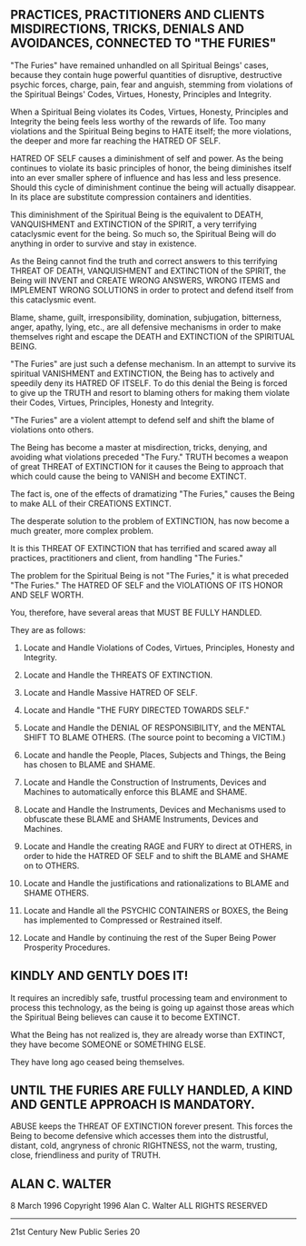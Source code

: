 ## PRACTICES, PRACTITIONERS AND CLIENTS MISDIRECTIONS, TRICKS, DENIALS AND AVOIDANCES, CONNECTED TO "THE FURIES"

"The Furies" have remained unhandled on all Spiritual Beings'
cases, because they contain huge powerful quantities of disruptive,
destructive psychic forces, charge, pain, fear and anguish, stemming
from violations of the Spiritual Beings' Codes, Virtues, Honesty,
Principles and Integrity.

When a Spiritual Being violates its Codes, Virtues, Honesty,
Principles and Integrity the being feels less worthy of the rewards of
life.  Too many violations and the Spiritual Being begins to HATE
itself; the more violations, the deeper and more far reaching the
HATRED OF SELF.

HATRED OF SELF causes a diminishment of self and power.  As the
being continues to violate its basic principles of honor, the being
diminishes itself into an ever smaller sphere of influence and has
less and less presence.  Should this cycle of diminishment continue
the being will actually disappear.  In its place are substitute
compression containers and identities.

This diminishment of the Spiritual Being is the equivalent to
DEATH, VANQUISHMENT and EXTINCTION of the SPIRIT, a very terrifying
cataclysmic event for the being.  So much so, the Spiritual Being will
do anything in order to survive and stay in existence.

As the Being cannot find the truth and correct answers to this
terrifying THREAT OF DEATH, VANQUISHMENT and EXTINCTION of the SPIRIT,
the Being will INVENT and CREATE WRONG ANSWERS, WRONG ITEMS and
IMPLEMENT WRONG SOLUTIONS in order to protect and defend itself from
this cataclysmic event.

Blame, shame, guilt, irresponsibility, domination, subjugation,
bitterness, anger, apathy, lying, etc., are all defensive mechanisms
in order to make themselves right and escape the DEATH and EXTINCTION
of the SPIRITUAL BEING.

"The Furies" are just such a defense mechanism.  In an attempt to
survive its spiritual VANISHMENT and EXTINCTION, the Being has to
actively and speedily deny its HATRED OF ITSELF.  To do this denial
the Being is forced to give up the TRUTH and resort to blaming others
for making them violate their Codes, Virtues, Principles, Honesty and
Integrity.

"The Furies" are a violent attempt to defend self and shift the
blame of violations onto others.

The Being has become a master at misdirection, tricks, denying,
and avoiding what violations preceded "The Fury." TRUTH becomes a
weapon of great THREAT of EXTINCTION for it causes the Being to
approach that which could cause the being to VANISH and become
EXTINCT.

The fact is, one of the effects of dramatizing "The Furies,"
causes the Being to make ALL of their CREATIONS EXTINCT.

The desperate solution to the problem of EXTINCTION, has now
become a much greater, more complex problem.

It is this THREAT OF EXTINCTION that has terrified and scared
away all practices, practitioners and client, from handling "The
Furies."

The problem for the Spiritual Being is not "The Furies," it is
what preceded "The Furies." The HATRED OF SELF and the VIOLATIONS OF ITS HONOR AND SELF WORTH.

You, therefore, have several areas that MUST BE FULLY HANDLED.

They are as follows:

1.  Locate and Handle Violations of Codes, Virtues, Principles,
Honesty and Integrity.

2.  Locate and Handle the THREATS OF EXTINCTION.

3.  Locate and Handle Massive HATRED OF SELF.

4.  Locate and Handle "THE FURY DIRECTED TOWARDS SELF."

5.  Locate and Handle the DENIAL OF RESPONSIBILITY, and the
MENTAL SHIFT TO BLAME OTHERS.  (The source point to becoming a
VICTIM.)

6.  Locate and handle the People, Places, Subjects and Things,
the Being has chosen to BLAME and SHAME.

7.  Locate and Handle the Construction of Instruments, Devices
and Machines to automatically enforce this BLAME and SHAME.

8.  Locate and Handle the Instruments, Devices and Mechanisms
used to obfuscate these BLAME and SHAME Instruments, Devices and
Machines.

9.  Locate and Handle the creating RAGE and FURY to direct at
OTHERS, in order to hide the HATRED OF SELF and to shift the BLAME and
SHAME on to OTHERS.

10.  Locate and Handle the justifications and rationalizations to
BLAME and SHAME OTHERS.

11.  Locate and Handle all the PSYCHIC CONTAINERS or BOXES, the
Being has implemented to Compressed or Restrained itself.

12.  Locate and Handle by continuing the rest of the Super Being
Power Prosperity Procedures.

## KINDLY AND GENTLY DOES IT!

It requires an incredibly safe, trustful processing team and
environment to process this technology, as the being is going up
against those areas which the Spiritual Being believes can cause it to
become EXTINCT.

What the Being has not realized is, they are already worse than
EXTINCT, they have become SOMEONE or SOMETHING ELSE.

They have long ago ceased being themselves.

## UNTIL THE FURIES ARE FULLY HANDLED, A KIND AND GENTLE APPROACH IS MANDATORY.

ABUSE keeps the THREAT OF EXTINCTION forever present.  This
forces the Being to become defensive which accesses them into the
distrustful, distant, cold, angryness of chronic RIGHTNESS, not the
warm, trusting, close, friendliness and purity of TRUTH.

## ALAN C.  WALTER

8 March 1996 Copyright  1996 Alan C.  Walter ALL RIGHTS RESERVED

---

21st Century New Public Series 20
